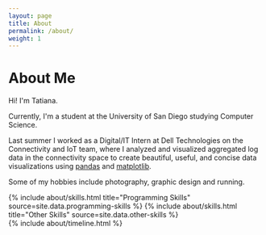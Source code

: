```yaml
---
layout: page
title: About
permalink: /about/
weight: 1
---
```


# **About Me**

Hi! I'm Tatiana.

Currently, I'm a student at the University of San Diego studying Computer Science.

Last summer I worked as a Digital/IT Intern at Dell Technologies on the Connectivity and IoT team, where I analyzed and visualized aggregated log data in the connectivity space to create beautiful, useful, and concise data visualizations using [pandas](http://pandas.pydata.org/) and [matplotlib](https://matplotlib.org/). 

Some of my hobbies include photography, graphic design and running.

<div class="row">
{% include about/skills.html title="Programming Skills" source=site.data.programming-skills %}
{% include about/skills.html title="Other Skills" source=site.data.other-skills %}
</div>

<div class="row">
{% include about/timeline.html %}
</div>